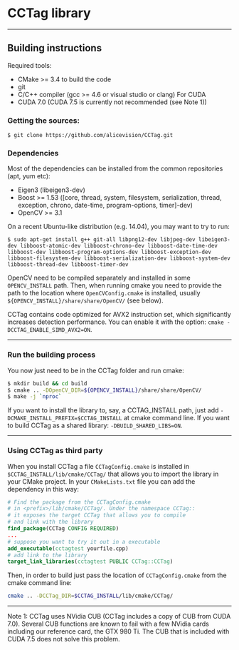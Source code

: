 CCTag library
===================

----------------------
Building instructions
----------------------

Required tools:
* CMake >= 3.4 to build the code
* git
* C/C++ compiler (gcc >= 4.6 or visual studio or clang)
For CUDA
* CUDA 7.0 (CUDA 7.5 is currently not recommended (see Note 1))

### Getting the sources:
```shell
$ git clone https://github.com/alicevision/CCTag.git
```

###  Dependencies

Most of the dependencies can be installed from the common repositories (apt, yum etc):

- Eigen3 (libeigen3-dev)
- Boost >= 1.53 ([core, thread, system, filesystem, serialization, thread, exception, chrono, date-time, program-options, timer]-dev)
- OpenCV >= 3.1

On a recent Ubuntu-like distribution (e.g. 14.04), you may want to try to run:
```shell
$ sudo apt-get install g++ git-all libpng12-dev libjpeg-dev libeigen3-dev libboost-atomic-dev libboost-chrono-dev libboost-date-time-dev libboost-dev libboost-program-options-dev libboost-exception-dev libboost-filesystem-dev libboost-serialization-dev libboost-system-dev libboost-thread-dev libboost-timer-dev
```

OpenCV need to be compiled separately and installed in some `OPENCV_INSTALL` path. Then, when running cmake you need to provide the path to the location where `OpenCVConfig.cmake` is installed, usually `${OPENCV_INSTALL}/share/share/OpenCV/` (see below).

CCTag contains code optimized for AVX2  instruction set, which significantly increases detection performance. You can enable it with the option: `cmake -DCCTAG_ENABLE_SIMD_AVX2=ON`.

----------

### Run the building process

You now just need to be in the CCTag folder and run cmake:
```bash
$ mkdir build && cd build
$ cmake .. -DOpenCV_DIR=${OPENCV_INSTALL}/share/share/OpenCV/
$ make -j `nproc`
``` 

If you want to install the library to, say, a CCTAG_INSTALL path, just add `-DCMAKE_INSTALL_PREFIX=$CCTAG_INSTALL` at cmake command line.
If you want to build CCTag as a shared library: `-DBUILD_SHARED_LIBS=ON`.

----------

### Using CCTag as third party

When you install CCTag a file `CCTagConfig.cmake` is installed in `$CCTAG_INSTALL/lib/cmake/CCTag/` that allows you to import the library in your CMake project.
In your `CMakeLists.txt` file you can add the dependency in this way:

```cmake
# Find the package from the CCTagConfig.cmake 
# in <prefix>/lib/cmake/CCTag/. Under the namespace CCTag::
# it exposes the target CCTag that allows you to compile
# and link with the library
find_package(CCTag CONFIG REQUIRED)
...
# suppose you want to try it out in a executable
add_executable(cctagtest yourfile.cpp)
# add link to the library
target_link_libraries(cctagtest PUBLIC CCTag::CCTag)
```

Then, in order to build just pass the location of `CCTagConfig.cmake` from the cmake command line:

```bash
cmake .. -DCCTag_DIR=$CCTAG_INSTALL/lib/cmake/CCTag/
```

----------

Note 1: CCTag uses NVidia CUB (CCTag includes a copy of CUB from CUDA 7.0).
Several CUB functions are known to fail with a few NVidia cards including our reference card,
the GTX 980 Ti.
The CUB that is included with CUDA 7.5 does not solve this problem.

